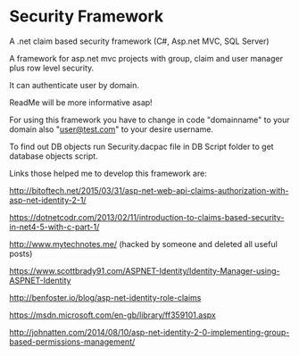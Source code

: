 # Security Framework
A .net claim based security framework (C#, Asp.net MVC, SQL Server)

A framework for asp.net mvc projects with group, claim and user manager plus row level security.

It can authenticate user by domain.   

ReadMe will be more informative asap!

For using this framework you have to change in code "domainname" to your domain also "user@test.com" to your desire username.

To find out DB objects run Security.dacpac file in DB Script folder to get database objects script.

Links those helped me to develop this framework are:

http://bitoftech.net/2015/03/31/asp-net-web-api-claims-authorization-with-asp-net-identity-2-1/

https://dotnetcodr.com/2013/02/11/introduction-to-claims-based-security-in-net4-5-with-c-part-1/

http://www.mytechnotes.me/ (hacked by someone and deleted all useful posts)

https://www.scottbrady91.com/ASPNET-Identity/Identity-Manager-using-ASPNET-Identity

http://benfoster.io/blog/asp-net-identity-role-claims

https://msdn.microsoft.com/en-gb/library/ff359101.aspx

http://johnatten.com/2014/08/10/asp-net-identity-2-0-implementing-group-based-permissions-management/

